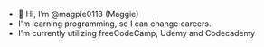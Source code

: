 - 👋 Hi, I’m @magpie0118 (Maggie)
- I'm learning programming, so I can change careers.
- I'm currently utilizing freeCodeCamp, Udemy and Codecademy

<!---
magpie0118/magpie0118 is a ✨ special ✨ repository because its `README.md` (this file) appears on your GitHub profile.
You can click the Preview link to take a look at your changes.
--->
